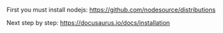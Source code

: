First you must install nodejs:
https://github.com/nodesource/distributions

Next step by step:
https://docusaurus.io/docs/installation

